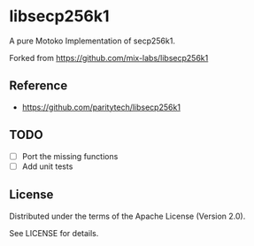 # libsecp256k1

A pure Motoko Implementation of secp256k1.

Forked from https://github.com/mix-labs/libsecp256k1

## Reference

- https://github.com/paritytech/libsecp256k1

## TODO

- [ ] Port the missing functions
- [ ] Add unit tests

## License

Distributed under the terms of the Apache License (Version 2.0).

See LICENSE for details.
